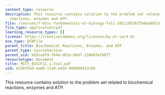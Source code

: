 ```yaml
---
content_type: resource
description: This resource contains solution to the problem set related to biochemical
  reactions, enzymes and ATP.
file: /courses/7-01sc-fundamentals-of-biology-fall-2011/653bf5bdea8911e0e42e998999d13cb9_MIT7_01SCF11_1.5sol.pdf
file_type: application/pdf
learning_resource_types: []
license: https://creativecommons.org/licenses/by-nc-sa/4.0/
ocw_type: OCWFile
parent_title: Biochemical Reactions, Enzymes, and ATP
parent_type: CourseSection
parent_uid: bd3cadf9-7b4d-db1e-b647-150dd3af6877
resourcetype: Document
title: MIT7_01SCF11_1.5sol.pdf
uid: 653bf5bd-ea89-11e0-e42e-998999d13cb9
---
```

This resource contains solution to the problem set related to biochemical reactions, enzymes and ATP.